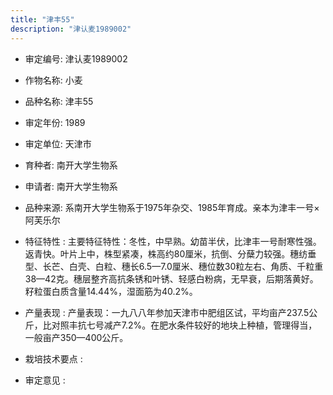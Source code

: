 ```yaml
---
title: "津丰55"
description: "津认麦1989002"
---
```

* 审定编号:  津认麦1989002

*  作物名称:  小麦

*  品种名称:  津丰55

*  审定年份:  1989

*  审定单位:  天津市

* 育种者:  南开大学生物系

*  申请者:  南开大学生物系

*  品种来源:  系南开大学生物系于1975年杂交、1985年育成。亲本为津丰一号×阿芙乐尔

*  特征特性 : 
主要特征特性：冬性，中早熟。幼苗半伏，比津丰一号耐寒性强。返青快。叶片上中，株型紧凑，株高约80厘米，抗倒、分蘖力较强。穗纺垂型、长芒、白壳、白粒、穗长6.5—7.0厘米、穗位数30粒左右、角质、千粒重38—42克。穗层整齐高抗条锈和叶锈、轻感白粉病，无早衰，后期落黄好。籽粒蛋白质含量14.44%，湿面筋为40.2%。
 
*  产量表现 : 
产量表现：一九八八年参加天津市中肥组区试，平均亩产237.5公斤，比对照丰抗七号减产7.2%。在肥水条件较好的地块上种植，管理得当，一般亩产350—400公斤。

*  栽培技术要点 : 


*  审定意见 : 

